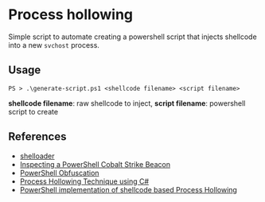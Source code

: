 # Process hollowing

Simple script to automate creating a powershell script that injects shellcode into a new `svchost` process.

## Usage

`PS > .\generate-script.ps1 <shellcode filename> <script filename>`

  **shellcode filename**: raw shellcode to inject,
  **script filename**: powershell script to create

## References

- [shelloader](https://github.com/john-xor/shelloader)
- [Inspecting a PowerShell Cobalt Strike Beacon](https://forensicitguy.github.io/inspecting-powershell-cobalt-strike-beacon/)
- [PowerShell Obfuscation](https://github.com/gh0x0st/Invoke-PSObfuscation/blob/main/layer-0-obfuscation.md)
- [Process Hollowing Technique using C#](https://gist.github.com/affix/994d7b806a6eaa605533f46e5c27fa5e)
- [PowerShell implementation of shellcode based Process Hollowing](https://gist.github.com/qtc-de/1ecc57264c8270f869614ddd12f2f276)

